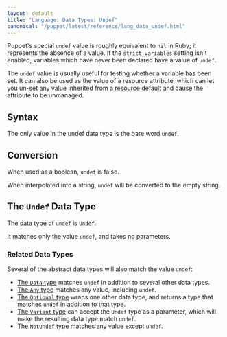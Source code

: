 ```yaml
---
layout: default
title: "Language: Data Types: Undef"
canonical: "/puppet/latest/reference/lang_data_undef.html"
---
```



[resourcedefault]: ./lang_defaults.html
[data type]: ./lang_data_type.html
[data]: ./lang_data_abstract.html#data
[any]: ./lang_data_abstract.html#any
[optional]: ./lang_data_abstract.html#optional
[variant]: ./lang_data_abstract.html#variant
[notundef]: ./lang_data_abstract.html#notundef

Puppet's special `undef` value is roughly equivalent to `nil` in Ruby; it represents the absence of a value. If the `strict_variables` setting isn't enabled, variables which have never been declared have a value of `undef`.

The `undef` value is usually useful for testing whether a variable has been set. It can also be used as the value of a resource attribute, which can let you un-set any value inherited from a [resource default][resourcedefault] and cause the attribute to be unmanaged.

## Syntax

The only value in the undef data type is the bare word `undef`.

## Conversion

When used as a boolean, `undef` is false.

When interpolated into a string, `undef` will be converted to the empty string.

## The `Undef` Data Type

The [data type][] of `undef` is `Undef`.

It matches only the value `undef`, and takes no parameters.


### Related Data Types

Several of the abstract data types will also match the value `undef`:

* [The `Data` type][data] matches `undef` in addition to several other data types.
* [The `Any` type][any] matches any value, including `undef`.
* [The `Optional` type][optional] wraps one other data type, and returns a type that matches `undef` in addition to that type.
* [The `Variant` type][variant] can accept the `Undef` type as a parameter, which will make the resulting data type match `undef`.
* [The `NotUndef` type][notundef] matches any value except `undef`.
